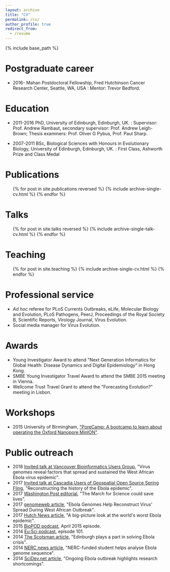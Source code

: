 ```yaml
---
layout: archive
title: "CV"
permalink: /cv/
author_profile: true
redirect_from:
  - /resume
---
```


{% include base_path %}


Postgraduate career
======

* 2016- Mahan Postdoctoral Fellowship, Fred Hutchinson Cancer Research Center, Seattle, WA, USA
: Mentor: Trevor Bedford.

Education
======

* 2011-2016 PhD, University of Edinburgh, Edinburgh, UK.
: Supervisor: Prof. Andrew Rambaut, secondary supervisor: Prof. Andrew Leigh-Brown; Thesis examiners: Prof. Oliver G Pybus, Prof. Paul Sharp.

* 2007-2011 BSc, Biological Sciences with Honours in Evolutionary Biology, University of Edinburgh, Edinburgh, UK.
: First Class, Ashworth Prize and Class Medal

Publications
======

  <ul>{% for post in site.publications reversed %}
    {% include archive-single-cv.html %}
  {% endfor %}</ul>

Talks
======

  <ul>{% for post in site.talks reversed %}
    {% include archive-single-talk-cv.html %}
  {% endfor %}</ul>

Teaching
======

  <ul>{% for post in site.teaching %}
    {% include archive-single-cv.html %}
  {% endfor %}</ul>

Professional service
======

* _Ad hoc_ referee for PLoS Currents Outbreaks, eLife, Molecular Biology and Evolution, PLoS Pathogens, PeerJ, Proceedings of the Royal Society B, Scientific Reports, Virology Journal, Virus Evolution.
* Social media manager for Virus Evolution.

Awards
======

* Young Investigator Award to attend "Next Generation Informatics for Global Health: Disease Dynamics and Digital Epidemiology" in Hong Kong.
* SMBE Young Investigator Travel Award to attend the SMBE 2015 meeting in Vienna.
* Wellcome Trust Travel Grant to attend the "Forecasting Evolution?" meeting in Lisbon.

Workshops
======

* 2015 University of Birmingham, ["PoreCamp: A bootcamp to learn about operating the Oxford Nanopore MinION"](http://porecamp.github.io/2015/index.html).

Public outreach
======

* 2018 [Invited talk at Vancouver Bioinformatics Users Group](http://www.vanbug.org/2018/january-11th-special-event/), "Virus genomes reveal factors that spread and sustained the West African Ebola virus epidemic".
* 2017 [Invited talk at Cascadia Users of Geospatial Open Source Spring Fling](http://cugos.org/2017-spring-fling/), "Reconstructing the history of the Ebola epidemic".
* 2017 [Washington Post editorial](https://www.washingtonpost.com/opinions/the-march-for-science-could-save-lives/2017/04/19/d042f956-2476-11e7-a1b3-faff0034e2de_story.html), "The March for Science could save lives".
* 2017 [genomeweb article](https://www.genomeweb.com/sequencing/ebola-genomes-help-reconstruct-virus-spread-during-west-african-outbreak), "Ebola Genomes Help Reconstruct Virus' Spread During West African Outbreak".
* 2017 [Hutch News article](https://www.fredhutch.org/en/news/center-news/2017/04/a-big-picture-look-at-the-worlds-worst-ebola-epidemic.html), "A big-picture look at the world's worst Ebola epidemic".
* 2015 [BioPOD podcast](http://www.biology.ed.ac.uk/polopoly/podcasts/BIOPOD_APR_2015.mp3), April 2015 episode.
* 2014 [Eu:Sci podcast](http://www.podcasts.com/eusci_the_edinburgh_university_science_podcast/episode/eusci-podcast-episode-101), episode 101.
* 2014 [The Scotsman article](https://www.scotsman.com/news/opinion/edinburgh-plays-a-part-in-solving-ebola-crisis-1-3589501), "Edinburgh plays a part in solving Ebola crisis".
* 2014 [NERC news article](http://www.nerc.ac.uk/press/releases/2014/23-ebola/), "NERC-funded student helps analyse Ebola genome sequence".
* 2014 [SciDev.net article](https://www.scidev.net/global/disease/news/ebola-outbreak-research-shortcomings.html), "Ongoing Ebola outbreak highlights research shortcomings".
